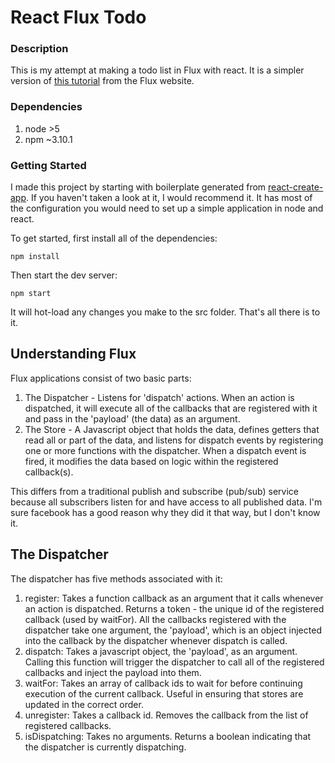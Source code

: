 # React Flux Todo

### Description

This is my attempt at making a todo list in Flux with react. It is a simpler version of [this tutorial](https://facebook.github.io/flux/docs/todo-list.html) from the Flux website.

### Dependencies

1. node >5
2. npm ~3.10.1

### Getting Started

I made this project by starting with boilerplate generated from [react-create-app](https://facebook.github.io/react/blog/2016/07/22/create-apps-with-no-configuration.html). If you haven't taken a look at it, I would recommend it. It has most of the configuration you would need to set up a simple application in node and react.

To get started, first install all of the dependencies:
```
npm install
```

Then start the dev server:
```
npm start
```

It will hot-load any changes you make to the src folder. That's all there is to it.

## Understanding Flux

Flux applications consist of two basic parts:

1. The Dispatcher - Listens for 'dispatch' actions. When an action is dispatched, it will execute all of the callbacks that are registered with it and pass in the 'payload' (the data) as an argument.
2. The Store - A Javascript object that holds the data, defines getters that read all or part of the data, and listens for dispatch events by registering one or more functions with the dispatcher. When a dispatch event is fired, it modifies the data based on logic within the registered callback(s).

This differs from a traditional publish and subscribe (pub/sub) service because all subscribers listen for and have access to all published data. I'm sure facebook has a good reason why they did it that way, but I don't know it.

## The Dispatcher

The dispatcher has five methods associated with it:

1. register: Takes a function callback as an argument that it calls whenever an action is dispatched. Returns a token - the unique id of the registered callback (used by waitFor). All the callbacks registered with the dispatcher take one argument, the 'payload', which is an object injected into the callback by the dispatcher whenever dispatch is called.
2. dispatch: Takes a javascript object, the 'payload', as an argument. Calling this function will trigger the dispatcher to call all of the registered callbacks and inject the payload into them.
3. waitFor: Takes an array of callback ids to wait for before continuing execution of the current callback. Useful in ensuring that stores are updated in the correct order.
4. unregister: Takes a callback id. Removes the callback from the list of registered callbacks.
5. isDispatching: Takes no arguments. Returns a boolean indicating that the dispatcher is currently dispatching.
